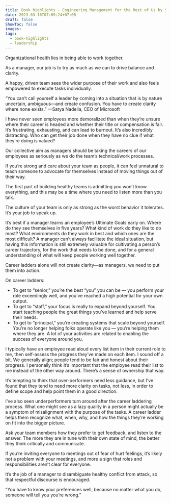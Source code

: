 ```yaml
---
title: Book highlights - Engineering Management for the Rest of Us by Sarah Drasner
date: 2023-03-16T07:09:24+07:00
draft: false
ShowToc: false
images:
tags:
  - book-highlights
  - leadership
---
```


Organizational health lies in being able to work together.

As a manager, our job is to try as much as we can to drive balance and clarity.

A happy, driven team sees the wider purpose of their work and also feels empowered to execute tasks individually.

“You can’t call yourself a leader by coming into a situation that is by nature uncertain, ambiguous—and create confusion. You have to create clarity where none exists.” —Satya Nadella, CEO of Microsoft

I have never seen employees more demoralized than when they’re unsure where their career is headed and whether their title or compensation is fair. It’s frustrating, exhausting, and can lead to burnout. It’s also incredibly distracting. Who can get their job done when they have no clue if what they’re doing is valued?

Our collective aim as managers should be taking the careers of our employees as seriously as we do the team’s technical/work processes.

If you’re strong and care about your team as people, it can feel unnatural to teach someone to advocate for themselves instead of moving things out of their way.

The first part of building healthy teams is admitting you won’t know everything, and this may be a time where you need to listen more than you talk.

The culture of your team is only as strong as the worst behavior it tolerates. It’s your job to speak up.

It’s best if a manager learns an employee’s Ultimate Goals early on. Where do they see themselves in five years? What kind of work do they like to do most? What environments do they work in best and which ones are the most difficult? A manager can’t always facilitate the ideal situation, but having this information is still extremely valuable for cultivating a person’s career trajectory, for the work that needs to be done, and for a general understanding of what will keep people working well together.

Career ladders alone will not create clarity—as managers, we need to put them into action.

On career ladders:

- To get to “senior,” you’re the best “you” you can be — you perform your role exceedingly well, and you’ve reached a high potential for your own output.
- To get to “staff,” your focus is really to expand beyond yourself. You start teaching people the great things you’ve learned and help serve their needs.
- To get to “principal,” you’re creating systems that scale beyond yourself. You’re no longer helping folks operate like you — you’re helping them where they are. A lot of your activities are related to enabling the success of everyone around you.

I typically have an employee read aloud every list item in their current role to me, then self-assess the progress they’ve made on each item. I sound off a bit. We generally align; people tend to be fair and honest about their progress. I personally think it’s important that the employee read their list to me instead of the other way around. There’s a sense of ownership that way.

It’s tempting to think that over-performers need less guidance, but I’ve found that they tend to need more clarity on tasks, not less, in order to define scope and help point them in a good direction.

I’ve also seen underperformers turn around after the career laddering process. What one might see as a lazy quality in a person might actually be a symptom of misalignment with the purpose of the tasks. A career ladder helps them recognize what, when, why, and how the things they’re working on fit into the bigger picture.

Ask your team members how they prefer to get feedback, and listen to the answer. The more they are in tune with their own state of mind, the better they think critically and communicate.

If you’re inviting everyone to meetings out of fear of hurt feelings, it’s likely not a problem with your meetings, and more a sign that roles and responsibilities aren’t clear for everyone.

It’s the job of a manager to disambiguate healthy conflict from attack, so that respectful discourse is encouraged.

“You have to know your preferences well, because no matter what you do, someone will tell you you’re wrong.”
